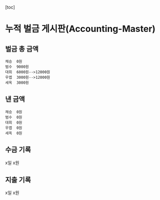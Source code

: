 [toc]

# 누적 벌금 게시판(Accounting-Master)

## 벌금 총 금액

	채승	0원
	범수	9000원
	대희	6000원-->12000원
	우엽	3000원-->12000원
	세옥	3000원

## 낸 금액

	채승	0원
	범수	0원
	대희	0원
	우엽	0원
	세옥	0원

## 수금 기록

x일 x원

## 지출 기록

x일 x원
